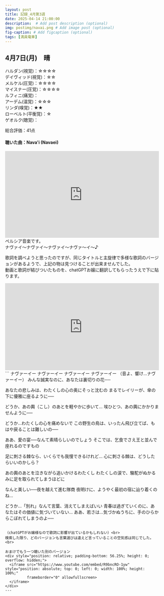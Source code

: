 ```yaml
---
layout: post
title: 記録_4月第3週
date: 2025-04-14 21:00:00
description:  # Add post description (optional)
img: postimg/navai.png # Add image post (optional)
fig-caption: # Add figcaption (optional)
tags: [満員電車]
---
```


## 4月7日(月)　晴

ハルダン(視覚)：☆☆☆☆ <br>
デイヴィッド(視覚)：☆☆ <br>
メルケル(圧覚)：☆☆☆☆ <br>
マイスナー(圧覚)：☆☆☆☆ <br>
ルフィニ(痛覚)： <br>
アーデム(温覚)：☆☆☆ <br>
リンダ(嗅覚)：★★ <br>
ローベルト(平衡覚)：☆ <br>
ゲオルク(聴覚)： <br>

総合評価：41点

#### 聴いた曲：Nava'i (Navaei)
<div style="position: relative; padding-bottom: 56.25%; height: 0; overflow: hidden;">
  <iframe src="https://www.youtube.com/embed/ZMD77oPJtXY" style="position: absolute; top: 0; left: 0; width: 100%; height: 100%;"
          frameborder="0" allowfullscreen>
  </iframe>
</div>
ペルシア音楽です。<br>
ナヴァイ〜ナヴァイ〜ナヴァイ〜ナヴァ〜イ〜♪

歌詞を調べようと思ったのですが、同じタイトルと主旋律で多様な歌詞のバージョンがあるようで、上記の物は見つけることが出来ませんでした。<br>
動画と歌詞が結びついたものを、chatGPTお嬢に翻訳してもらったうえで下に貼ります。<br>
<div style="position: relative; padding-bottom: 56.25%; height: 0; overflow: hidden;">
  <iframe src="https://www.youtube.com/embed/kdbVGSvgLEM" style="position: absolute; top: 0; left: 0; width: 100%; height: 100%;"
          frameborder="0" allowfullscreen>
  </iframe>
</div>
```
ナヴァーイー ナヴァーイー ナヴァーイー ナヴァーイー
（音よ、響け…ナヴァーイー）
みんな誠実なのに、あなたは裏切りの花──

あなたの悲しみは、わたくしの心の奥にそっと沈むの
まるでレイリーが、傘の下に優雅に座るように──

どうか、あの輿（こし）のあとを軽やかに歩いて…
埃ひとつ、あの輿にかかりませんように──

どうか…わたくしの心を痛めないで
この野生の鳥は、いったん飛び立てば、もはや戻ることは難しいの──

ああ、愛の宴──なんて素晴らしいのでしょう
そこでは、乞食でさえ王と並んで座れるのですもの

足に刺さる棘なら、いくらでも我慢できるけれど…
心に刺さる棘は、どうしたらいいのかしら？

あの輿のあとを泣きながら追いかけるわたくし
わたくしの涙で、駱駝がぬかるみに足を取られてしまうほどに

なんと美しい──夜を越えて進む隊商
夜明けに、ようやく最初の宿に辿り着くのね…

どうか…「別れ」なんて言葉、消えてしまえばいい
青春は過ぎていくのに、あなたはその価値に気づいていない…
ああ、若さは…気づかぬうちに、手のひらからこぼれてしまうのよ──
```

（chatGPTがお嬢様なので歌詞に影響が出ているかもしれない）<br>
検索した限り、どのバージョンも言葉選びは違えど言っていることの空気感は同じでした。<br>

おまけでもう一つ聴いた別のバージョン
<div style="position: relative; padding-bottom: 56.25%; height: 0; overflow: hidden;">
  <iframe src="https://www.youtube.com/embed/R9bncRO-1yw" style="position: absolute; top: 0; left: 0; width: 100%; height: 100%;"
          frameborder="0" allowfullscreen>
  </iframe>
</div>
---
